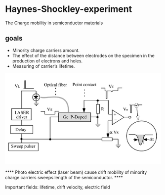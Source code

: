 # Haynes-Shockley-experiment
The Charge mobility in semiconductor materials
## goals
- Minority charge carriers amount.
- The effect of the distance between electrodes on the specimen in the production of electrons and holes.
- Measuring of carrier’s lifetime.

![config](./image.jpg)

**** Photo electric effect (laser beam) cause drift mobility of minority charge carriers sweeps length of the semiconductor. ****

Important fields: lifetime, drift velocity, electric field 
